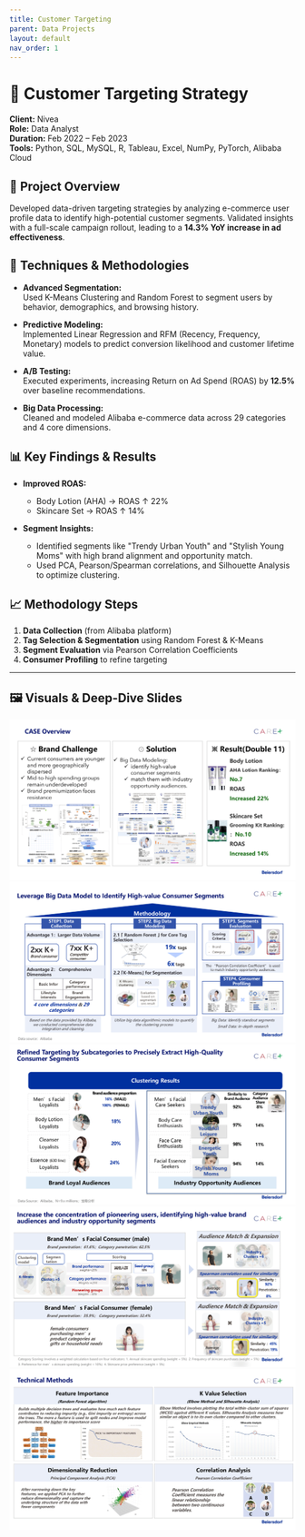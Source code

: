 ```yaml
---
title: Customer Targeting
parent: Data Projects
layout: default
nav_order: 1
---
```


# 🎯 Customer Targeting Strategy

**Client:** Nivea  
**Role:** Data Analyst  
**Duration:** Feb 2022 – Feb 2023  
**Tools:** Python, SQL, MySQL, R, Tableau, Excel, NumPy, PyTorch, Alibaba Cloud

## 📌 Project Overview

Developed data-driven targeting strategies by analyzing e-commerce user profile data to identify high-potential customer segments. Validated insights with a full-scale campaign rollout, leading to a **14.3% YoY increase in ad effectiveness**.

## 🧠 Techniques & Methodologies

- **Advanced Segmentation:**  
  Used K-Means Clustering and Random Forest to segment users by behavior, demographics, and browsing history.

- **Predictive Modeling:**  
  Implemented Linear Regression and RFM (Recency, Frequency, Monetary) models to predict conversion likelihood and customer lifetime value.

- **A/B Testing:**  
  Executed experiments, increasing Return on Ad Spend (ROAS) by **12.5%** over baseline recommendations.

- **Big Data Processing:**  
  Cleaned and modeled Alibaba e-commerce data across 29 categories and 4 core dimensions.

## 📊 Key Findings & Results

- **Improved ROAS:**
    - Body Lotion (AHA) → ROAS ↑ 22%
    - Skincare Set → ROAS ↑ 14%

- **Segment Insights:**
    - Identified segments like "Trendy Urban Youth" and "Stylish Young Moms" with high brand alignment and opportunity match.
    - Used PCA, Pearson/Spearman correlations, and Silhouette Analysis to optimize clustering.

## 📈 Methodology Steps

1. **Data Collection** (from Alibaba platform)
2. **Tag Selection & Segmentation** using Random Forest & K-Means
3. **Segment Evaluation** via Pearson Correlation Coefficients
4. **Consumer Profiling** to refine targeting

---

## 🖼️ Visuals & Deep-Dive Slides
![Slide 1](/assets/images/Data2-1.png)
![Slide 2](/assets/images/Data2-2.png)
![Slide 3](/assets/images/Data2-3.png)
![Slide 4](/assets/images/Data2-4.png)
![Slide 5](/assets/images/Data2-5.png)